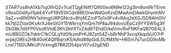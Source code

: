 $START$os8hA1Xb7iqOfIrQ2v7calTQgENiff7Q900eo6N9e122g3Im8onIRrTEnmo9osG0dXyil1pkE4YvP19VE0tCdx98EOnwWdGoKzsDMwAmDAwkGhynhNVSaZ+vxRN0NV1xhIngjURPQNcd+Bhj4EZ/oPTp1x9Fv4vRAq2eXGJ5D9Aht0IVkk7tjI2Ztox0KxArXJ4eGtGY15WkrrqYmQm7tP8aJ94dovUEpCz9YYSW5g3IfGkG8k7dSFP0VsoKVtdE3Kh2bVXTxZAd9TEhdO/keVmvRoFNKFaQB7GE4L3mU6BGZOk7oktrC1kCQLqYdSfkzmPrKJ8ZptS4Z+bBrNhP3vcqXkqzbUO7rPerpkjOREs2HB40oK4QIfBqrxK5/kAtd88pGdLSUfMXN+HR5m7s7ucDD9oMbLnxl71SDUMkUP/VxmgB7B62D54pzVt7vd2g$END$